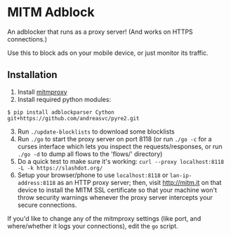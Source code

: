 # MITM Adblock

An adblocker that runs as a proxy server! (And works on HTTPS connections.)

Use this to block ads on your mobile device, or just monitor its traffic.

## Installation

 1. Install [mitmproxy](http://mitmproxy.org/)
 2. Install required python modules:

```
$ pip install adblockparser Cython git+https://github.com/andreasvc/pyre2.git
```

 3. Run `./update-blocklists` to download some blocklists
 4. Run `./go` to start the proxy server on port 8118 (or run `./go -c` for a curses interface which lets you inspect the requests/responses, or run `./go -d` to dump all flows to the 'flows/' directory)
 5. Do a quick test to make sure it's working: `curl --proxy localhost:8118 -L -k https://slashdot.org/`
 6. Setup your browser/phone to use `localhost:8118` or `lan-ip-address:8118` as an HTTP proxy server; then, visit http://mitm.it on that device to install the MITM SSL certificate so that your machine won't throw security warnings whenever the proxy server intercepts your secure connections.

If you'd like to change any of the mitmproxy settings (like port, and where/whether it logs your connections), edit the `go` script.

